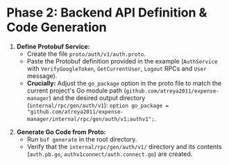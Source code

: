 # Phase 2: Backend API Definition & Code Generation

1. **Define Protobuf Service:**
    * Create the file `proto/auth/v1/auth.proto`.
    * Paste the Protobuf definition provided in the example (`AuthService` with `VerifyGoogleToken`, `GetCurrentUser`, `Logout` RPCs and `User` message).
    * **Crucially:** Adjust the `go_package` option in the proto file to match the current project's Go module path (`github.com/atreya2011/expense-manager`) and the desired output directory (`internal/rpc/gen/auth/v1`): `option go_package = "github.com/atreya2011/expense-manager/internal/rpc/gen/auth/v1;authv1";`.
<!-- STOP: Please review and approve before proceeding to the next step. -->

2. **Generate Go Code from Proto:**
    * Run `buf generate` in the root directory.
    * Verify that the `internal/rpc/gen/auth/v1/` directory and its contents (`auth.pb.go`, `authv1connect/auth.connect.go`) are created.
<!-- STOP: Please review and approve before proceeding to the next step. -->
